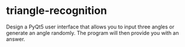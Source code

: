 # triangle-recognition
Design a PyQt5 user interface that allows you to input three angles or generate an angle randomly. The program will then provide you with an answer.
